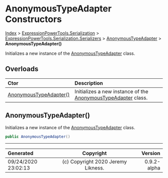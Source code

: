 ﻿# AnonymousTypeAdapter Constructors

[Index](../index.md) > [ExpressionPowerTools.Serialization](ExpressionPowerTools.Serialization.a.md) > [ExpressionPowerTools.Serialization.Serializers](ExpressionPowerTools.Serialization.Serializers.n.md) > [AnonymousTypeAdapter](ExpressionPowerTools.Serialization.Serializers.AnonymousTypeAdapter.cs.md) > **AnonymousTypeAdapter()**

Initializes a new instance of the [AnonymousTypeAdapter](ExpressionPowerTools.Serialization.Serializers.AnonymousTypeAdapter.cs.md) class.

## Overloads

| Ctor | Description |
| :-- | :-- |
| [AnonymousTypeAdapter()](#anonymoustypeadapter) | Initializes a new instance of the [AnonymousTypeAdapter](ExpressionPowerTools.Serialization.Serializers.AnonymousTypeAdapter.cs.md) class. |

## AnonymousTypeAdapter()

Initializes a new instance of the [AnonymousTypeAdapter](ExpressionPowerTools.Serialization.Serializers.AnonymousTypeAdapter.cs.md) class.

```csharp
public AnonymousTypeAdapter()
```



---

| Generated | Copyright | Version |
| :-- | :-: | --: |
| 09/24/2020 23:02:13 | (c) Copyright 2020 Jeremy Likness. | 0.9.2-alpha |
